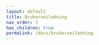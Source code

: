 ```yaml
---
layout: default
title: Brukerveiledning
nav_order: 3
has_children: true
permalink: /docs/brukerveiledning
---
```

